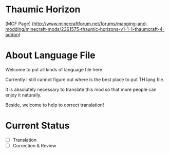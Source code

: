 # Thaumic Horizon
[MCF Page] (http://www.minecraftforum.net/forums/mapping-and-modding/minecraft-mods/2361575-thaumic-horizons-v1-1-1-thaumcraft-4-addon)

# About Language File
Welcome to put all kinds of language file here. 

Currently I still cannot figure out where is the best place to put TH lang file.

It is absolutely necessary to translate this mod so that more people can enjoy it naturally.

Beside, welcome to help to correct translation!

# Current Status
* [ ] Translation
* [ ] Correction & Review

